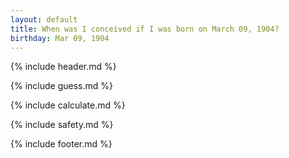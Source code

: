 ```yaml
---
layout: default
title: When was I conceived if I was born on March 09, 1904?
birthday: Mar 09, 1904
---
```


{% include header.md %}

{% include guess.md %}

{% include calculate.md %}

{% include safety.md %}

{% include footer.md %}



